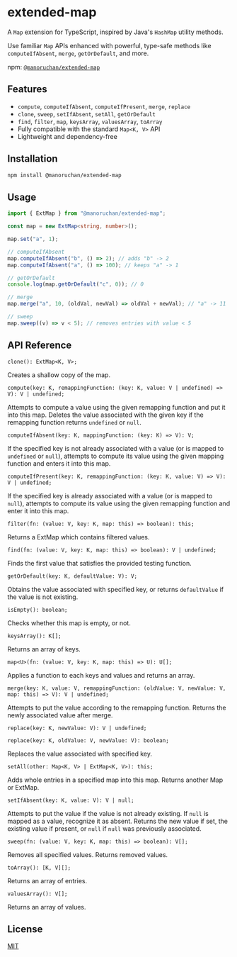 # extended-map

A  `Map` extension for TypeScript, inspired by Java's `HashMap` utility methods.

Use familiar `Map` APIs enhanced with powerful, type-safe methods like `computeIfAbsent`, `merge`, `getOrDefault`, and more.

npm: [`@manoruchan/extended-map`](https://www.npmjs.com/package/@manoruchan/extended-map)


## Features

- `compute`, `computeIfAbsent`, `computeIfPresent`, `merge`, `replace`
- `clone`, `sweep`, `setIfAbsent`, `setAll`, `getOrDefault`
- `find`, `filter`, `map`, `keysArray`, `valuesArray`, `toArray`
- Fully compatible with the standard `Map<K, V>` API
- Lightweight and dependency-free


## Installation

```bash
npm install @manoruchan/extended-map
```


## Usage

```ts
import { ExtMap } from "@manoruchan/extended-map";

const map = new ExtMap<string, number>();

map.set("a", 1);

// computeIfAbsent
map.computeIfAbsent("b", () => 2); // adds "b" -> 2
map.computeIfAbsent("a", () => 100); // keeps "a" -> 1

// getOrDefault
console.log(map.getOrDefault("c", 0)); // 0

// merge
map.merge("a", 10, (oldVal, newVal) => oldVal + newVal); // "a" -> 11

// sweep
map.sweep((v) => v < 5); // removes entries with value < 5
```


## API Reference

`clone(): ExtMap<K, V>;`

Creates a shallow copy of the map.

`compute(key: K, remappingFunction: (key: K, value: V | undefined) => V): V | undefined;`

Attempts to compute a value using the given remapping function and put it into this map.
Deletes the value associated with the given key if the remapping function returns `undefined` or `null`.

`computeIfAbsent(key: K, mappingFunction: (key: K) => V): V;`

If the specified key is not already associated with a value (or is mapped to `undefined` or `null`),
attempts to compute its value using the given mapping function and enters it into this map.

`computeIfPresent(key: K, remappingFunction: (key: K, value: V) => V): V | undefined;`

If the specified key is already associated with a value (or is mapped to `null`),
attempts to compute its value using the given remapping function and enter it into this map.

`filter(fn: (value: V, key: K, map: this) => boolean): this;`

Returns a ExtMap which contains filtered values.

`find(fn: (value: V, key: K, map: this) => boolean): V | undefined;`

Finds the first value that satisfies the provided testing function.

`getOrDefault(key: K, defaultValue: V): V;`

Obtains the value associated with specified key,
or returns `defaultValue` if the value is not existing.

`isEmpty(): boolean;`

Checks whether this map is empty, or not.

`keysArray(): K[];`

Returns an array of keys.

`map<U>(fn: (value: V, key: K, map: this) => U): U[];`

Applies a function to each keys and values and returns an array.

`merge(key: K, value: V, remappingFunction: (oldValue: V, newValue: V, map: this) => V): V | undefined;`

Attempts to put the value according to the remapping function. Returns the newly associated value after merge.

`replace(key: K, newValue: V): V | undefined;`

`replace(key: K, oldValue: V, newValue: V): boolean;`

Replaces the value associated with specified key.

`setAll(other: Map<K, V> | ExtMap<K, V>): this;`

Adds whole entries in a specified map into this map.
Returns another Map or ExtMap.


`setIfAbsent(key: K, value: V): V | null;`

Attempts to put the value if the value is not already existing.
If `null` is mapped as a value, recognize it as absent.
Returns the new value if set, the existing value if present, or `null` if `null` was previously associated.


`sweep(fn: (value: V, key: K, map: this) => boolean): V[];`

Removes all specified values. Returns removed values.

`toArray(): [K, V][];`

Returns an array of entries.

`valuesArray(): V[];`

Returns an array of values.


## License
[MIT](https://github.com/Manoruchan/extended-map/blob/main/LICENSE)
